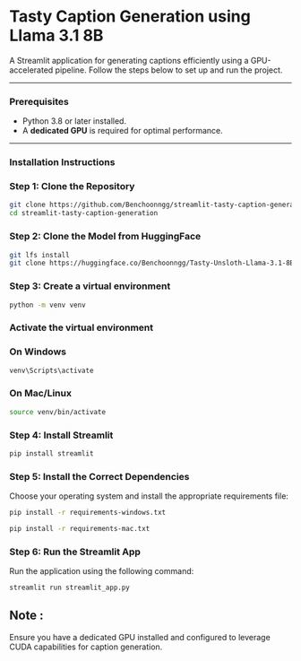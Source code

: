 # Tasty Caption Generation using Llama 3.1 8B

A Streamlit application for generating captions efficiently using a GPU-accelerated pipeline. Follow the steps below to set up and run the project.

---

### Prerequisites

- Python 3.8 or later installed.
- A **dedicated GPU** is required for optimal performance.

---

### Installation Instructions

### Step 1: Clone the Repository
```bash
git clone https://github.com/Benchoonngg/streamlit-tasty-caption-generation.git
cd streamlit-tasty-caption-generation
```

### Step 2: Clone the Model from HuggingFace
```bash
git lfs install
git clone https://huggingface.co/Benchoonngg/Tasty-Unsloth-Llama-3.1-8B-v4
```

### Step 3: Create a virtual environment
```bash
python -m venv venv
```

### Activate the virtual environment
### On Windows
```bash
venv\Scripts\activate
```
### On Mac/Linux
```bash
source venv/bin/activate
```
### Step 4: Install Streamlit
```bash
pip install streamlit
```
### Step 5: Install the Correct Dependencies
Choose your operating system and install the appropriate requirements file:
```bash
pip install -r requirements-windows.txt
```
```bash
pip install -r requirements-mac.txt
```

### Step 6: Run the Streamlit App
Run the application using the following command:
```bash
streamlit run streamlit_app.py
```

## Note :
Ensure you have a dedicated GPU installed and configured to leverage CUDA capabilities for caption generation.
